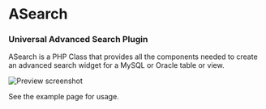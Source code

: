 # ASearch 
### Universal Advanced Search Plugin 

ASearch is a PHP Class that provides all the components needed to create an advanced search widget for a MySQL or Oracle  table or view.

![Preview screenshot](http://i.imgur.com/iHO6S5p.png)

See the example  page for usage.

